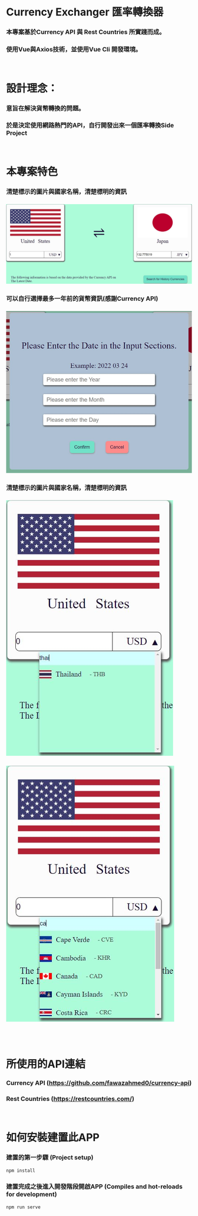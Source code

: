# Currency Exchanger 匯率轉換器
### 本專案基於Currency API 與 Rest Countries 所實踐而成。
### 使用Vue與Axios技術，並使用Vue Cli 開發環境。

<br/>

# 設計理念：
### 意旨在解決貨幣轉換的問題。
### 於是決定使用網路熱門的API，自行開發出來一個匯率轉換Side Project

<br/>

# 本專案特色
### 清楚標示的圖片與國家名稱，清楚標明的資訊
### ![Currnecy Exchange Example](./readme_img/currency-exchange.jpg)

### 可以自行選擇最多一年前的貨幣資訊(感謝Currency API)
### ![Date Select](./readme_img/date-select.jpg)

### 清楚標示的圖片與國家名稱，清楚標明的資訊
### ![Search Country Query](./readme_img/search-country.jpg)
### ![Search Country Query](./readme_img/search-country2.jpg)
<br>

<br/>

# 所使用的API連結
### Currency API (https://github.com/fawazahmed0/currency-api)
### Rest Countries (https://restcountries.com/)
<br>

# 如何安裝建置此APP

### 建置的第一步驟 (Project setup)
```
npm install
```

### 建置完成之後進入開發階段開啟APP (Compiles and hot-reloads for development)
```
npm run serve
```

<!-- ### Compiles and minifies for production
```
npm run build
```

### Lints and fixes files
```
npm run lint
```

### Customize configuration
See [Configuration Reference](https://cli.vuejs.org/config/). -->
